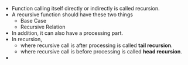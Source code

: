- Function calling itself directly or indirectly is called recursion.
- A recursive function should have these two things
	- Base Case
	- Recursive Relation
- In addition, it can also have a processing part.
- In recursion, 
	- where recursive call is after processing is called **tail recursion**.
	- where recursive call is before processing is called **head recursion**.
- 